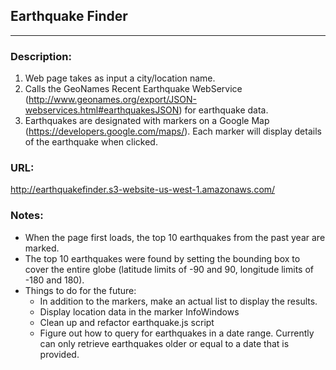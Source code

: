## Earthquake Finder
---
### Description:
1. Web page takes as input a city/location name.
2. Calls the GeoNames Recent Earthquake WebService (http://www.geonames.org/export/JSON-webservices.html#earthquakesJSON) for earthquake data.
3. Earthquakes are designated with markers on a Google Map (https://developers.google.com/maps/). Each marker will display details of the earthquake when clicked.

### URL:
http://earthquakefinder.s3-website-us-west-1.amazonaws.com/

### Notes:
* When the page first loads, the top 10 earthquakes from the past year are marked.
* The top 10 earthquakes were found by setting the bounding box to cover the entire globe (latitude limits of -90 and 90, longitude limits of -180 and 180).
* Things to do for the future:
  * In addition to the markers, make an actual list to display the results.
  * Display location data in the marker InfoWindows
  * Clean up and refactor earthquake.js script
  * Figure out how to query for earthquakes in a date range.  Currently can only retrieve earthquakes older or equal to a date that is provided.
